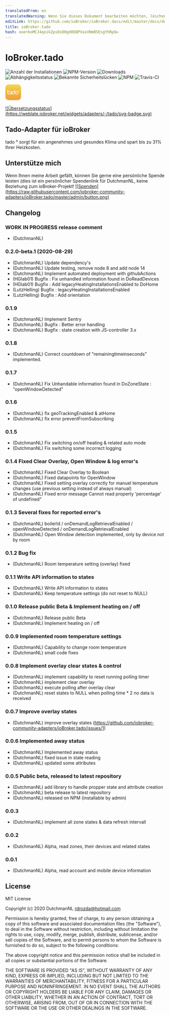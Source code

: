 ```yaml
---
translatedFrom: en
translatedWarning: Wenn Sie dieses Dokument bearbeiten möchten, löschen Sie bitte das Feld "translationsFrom". Andernfalls wird dieses Dokument automatisch erneut übersetzt
editLink: https://github.com/ioBroker/ioBroker.docs/edit/master/docs/de/adapterref/iobroker.tado/README.md
title: ioBroker.tado
hash: ooe+koMCJ4qoikZpsDsD0gd8QQPVasVNmB5EsgYhRpQ=
---
```

# IoBroker.tado

![Anzahl der Installationen](http://iobroker.live/badges/tado-stable.svg)
![NPM-Version](http://img.shields.io/npm/v/iobroker.tado.svg)
![Downloads](https://img.shields.io/npm/dm/iobroker.tado.svg)
![Abhängigkeitsstatus](https://img.shields.io/david/iobroker-community-adapters/iobroker.tado.svg)
![Bekannte Sicherheitslücken](https://snyk.io/test/github/iobroker-community-adapters/ioBroker.tado/badge.svg)
![NPM](https://nodei.co/npm/iobroker.tado.png?downloads=true)
![Travis-CI](http://img.shields.io/travis/iobroker-community-adapters/ioBroker.tado/master.svg)

<img src="./admin/tado.png" width="50" height="50">

[![Übersetzungsstatus] (https://weblate.iobroker.net/widgets/adapters/-/tado/svg-badge.svg)](https://weblate.iobroker.net/engage/adapters/?utm_source=widget)

## Tado-Adapter für ioBroker
tado ° sorgt für ein angenehmes und gesundes Klima und spart bis zu 31% Ihrer Heizkosten.

## Unterstütze mich
Wenn Ihnen meine Arbeit gefällt, können Sie gerne eine persönliche Spende leisten (dies ist ein persönlicher Spendenlink für DutchmanNL, keine Beziehung zum ioBroker-Projekt! [![Spenden] (https://raw.githubusercontent.com/iobroker-community-adapters/ioBroker.tado/master/admin/button.png)](http://paypal.me/DutchmanNL)

## Changelog
<!--
    Placeholder for the next version (at the beginning of the line):
    ## __WORK IN PROGRESS__
-->

### __WORK IN PROGRESS__ release comment
* (DutchmanNL) 

### 0.2.0-beta.1 (2020-08-29)
* (DutchmanNL) Update dependency's
* (DutchmanNL) Update testing, remove node 8 and add node 14
* (DutchmanNL) Implement automated deployment with githubActions
* (HGlab01) Bugfix : Fix unhandled information found in DoReadDevices 
* (HGlab01) Bugfix : Add legacyHeatingInstallationsEnabled to DoHome
* (LutzHelling) Bugfix : legacyHeatingInstallationsEnabled
* (LutzHelling) Bugfix : Add orientation

### 0.1.9
* (DutchmanNL) Implement Sentry
* (DutchmanNL) Bugfix : Better error handling
* (DutchmanNL) Bugfix : state creation with JS-controller 3.x

### 0.1.8
* (DutchmanNL) Correct countdown of "remainingtimeinseconds" implemented.

### 0.1.7
* (DutchmanNL) Fix Unhandable information found in DoZoneState : "openWindowDetected" 

### 0.1.6
* (DutchmanNL) fix geoTrackingEnabled & atHome
* (DutchmanNL) fix error preventFromSubscribing

### 0.1.5  
* (DutchmanNL) Fix switching on/off heating & related auto mode
* (DutchmanNL) Fix switching some incorrect logging

### 0.1.4 Fixed Clear Overlay, Open Window & log error's
* (DutchmanNL) Fixed Clear Overlay to Boolean
* (DutchmanNL) Fixed datapoints for OpenWindow 
* (DutchmanNL) Fixed setting overlay correctly for manuel temperature changes (use previous setting instead of always manual)
* (DutchmanNL) Fixed error message Cannot read property 'percentage' of undefined"

### 0.1.3 Several fixes for reported error's
* (DutchmanNL) boilerId / onDemandLogRetrievalEnabled / openWindowDetected / onDemandLogRetrievalEnabled
* (DutchmanNL) Open Window detection implemented, only by device not by room

### 0.1.2 Bug fix
* (DutchmanNL) Room temperature setting (overlay) fixed

### 0.1.1 Write API information to states
* (DutchmanNL) Write API information to states
* (DutchmanNL) Keep temperature settings (do not reset to NULL)

### 0.1.0 Release public Beta & Implement heating on / off
* (DutchmanNL) Release public Beta
* (DutchmanNL) Implement heating on / off

### 0.0.9 Implemented room temperature settings
* (DutchmanNL) Capability to change room temperature
* (DutchmanNL) small code fixes

### 0.0.8 Implement overlay clear states & control
* (DutchmanNL) implement capability to reset running polling timer
* (DutchmanNL) implement clear overlay
* (DutchmanNL) execute polling after overlay clear
* (DutchmanNL) reset states to NULL when polling time * 2 no data is received

### 0.0.7 Improve overlay states
* (DutchmanNL) improve overlay states  (https://github.com/iobroker-community-adapters/ioBroker.tado/issues/1)

### 0.0.6 Implemented away status
* (DutchmanNL) Implemented away status
* (DutchmanNL) fixed issue in state reading
* (DutchmanNL) updated some attributes

### 0.0.5 Public beta, released to latest repository
* (DutchmanNL) add library to handle propper state and attribute creation
* (DutchmanNL) beta release to latest repository
* (DutchmanNL) released on NPM (installable by admin)

### 0.0.3 
* (DutchmanNL) implement all zone states & data refresh intervall

### 0.0.2
* (DutchmanNL) Alpha, read zones, their devices and related states

### 0.0.1
* (DutchmanNL) Alpha, read account and mobile device information

## License
MIT License

Copyright (c) 2020 DutchmanNL <rdrozda@hotmail.com>

Permission is hereby granted, free of charge, to any person obtaining a copy
of this software and associated documentation files (the "Software"), to deal
in the Software without restriction, including without limitation the rights
to use, copy, modify, merge, publish, distribute, sublicense, and/or sell
copies of the Software, and to permit persons to whom the Software is
furnished to do so, subject to the following conditions:

The above copyright notice and this permission notice shall be included in all
copies or substantial portions of the Software.

THE SOFTWARE IS PROVIDED "AS IS", WITHOUT WARRANTY OF ANY KIND, EXPRESS OR
IMPLIED, INCLUDING BUT NOT LIMITED TO THE WARRANTIES OF MERCHANTABILITY,
FITNESS FOR A PARTICULAR PURPOSE AND NONINFRINGEMENT. IN NO EVENT SHALL THE
AUTHORS OR COPYRIGHT HOLDERS BE LIABLE FOR ANY CLAIM, DAMAGES OR OTHER
LIABILITY, WHETHER IN AN ACTION OF CONTRACT, TORT OR OTHERWISE, ARISING FROM,
OUT OF OR IN CONNECTION WITH THE SOFTWARE OR THE USE OR OTHER DEALINGS IN THE
SOFTWARE.
